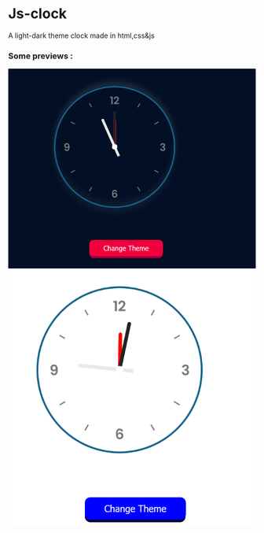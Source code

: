 # Js-clock
A light-dark theme clock made in html,css&js
<h3>Some previews : </h3>

![](images/clock-dark.png)
![](images/clock-light.png)
